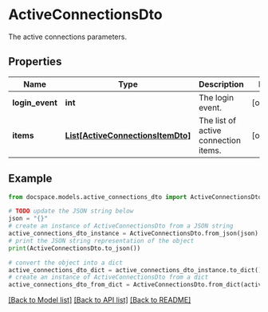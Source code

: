 # ActiveConnectionsDto

The active connections parameters.

## Properties

Name | Type | Description | Notes
------------ | ------------- | ------------- | -------------
**login_event** | **int** | The login event. | [optional] 
**items** | [**List[ActiveConnectionsItemDto]**](ActiveConnectionsItemDto.md) | The list of active connection items. | [optional] 

## Example

```python
from docspace.models.active_connections_dto import ActiveConnectionsDto

# TODO update the JSON string below
json = "{}"
# create an instance of ActiveConnectionsDto from a JSON string
active_connections_dto_instance = ActiveConnectionsDto.from_json(json)
# print the JSON string representation of the object
print(ActiveConnectionsDto.to_json())

# convert the object into a dict
active_connections_dto_dict = active_connections_dto_instance.to_dict()
# create an instance of ActiveConnectionsDto from a dict
active_connections_dto_from_dict = ActiveConnectionsDto.from_dict(active_connections_dto_dict)
```
[[Back to Model list]](../README.md#documentation-for-models) [[Back to API list]](../README.md#documentation-for-api-endpoints) [[Back to README]](../README.md)


